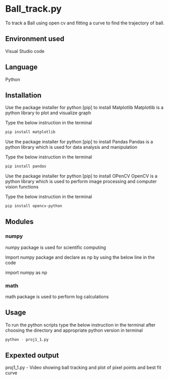 # Ball_track.py

To track a Ball using open cv and fitting a curve to find the trajectory of ball.


## Environment used

Visual Studio code

## Language

Python

## Installation

Use the package installer for python [pip] to install Matplotlib
Matplotlib is a python library to plot and visualize graph

Type the below instruction in the terminal

```bash
pip install matplotlib
```

Use the package installer for python [pip] to install Pandas
Pandas is a python library which is used for data analysis and manipulation

Type the below instruction in the terminal

```bash
pip install pandas
```


Use the package installer for python [pip] to install OPenCV
OpenCV is a python library which is used to perform image processing and computer vision functions

Type the below instruction in the terminal

```bash
pip install opencv-python
```

## Modules

### numpy 

numpy package is used for scientific computing

Import numpy package and declare as np by using the below line in the code

import numpy as np

### math

math package is used to perform log calculations


## Usage

To run the python scripts type the below instruction in the terminal after choosing the directory and appropriate python version in terminal

```bash
python - proj1_1.py
```

## Expexted output

proj1_1.py - Video showing ball tracking and plot of pixel points and best fit curve
